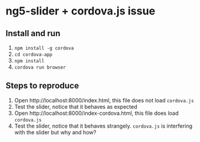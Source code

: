 # ng5-slider + cordova.js issue

## Install and run

1. `npm install -g cordova`
2. `cd cordova-app`
3. `npm install`
4. `cordova run browser`

## Steps to reproduce

1. Open http://localhost:8000/index.html, this file does not load `cordova.js`
2. Test the slider, notice that it behaves as expected
3. Open http://localhost:8000/index-cordova.html, this file does load `cordova.js`
4. Test the slider, notice that it behaves strangely. `cordova.js` is interfering with the slider but why and how?
